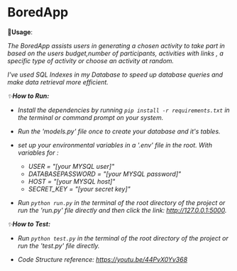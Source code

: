 # BoredApp
 

🚀<b>Usage</b>:

<i>The BoredApp assists users in generating a chosen activity to take part in based on the users budget,number of participants, activities with links , a specific type of activity or choose an activity at random.
           
I've used SQL Indexes in my Database to speed up database queries and make data retrieval more efficient.

✨<b>How to Run:</b>

* Install the dependencies by running `pip install -r requirements.txt` in the terminal or command prompt on your system.

* Run the 'models.py' file once to create your database and it's tables.

* set up your environmental variables in a '.env' file in the root. With variables for :
  * USER = "[your MYSQL user]"
  * DATABASEPASSWORD = "[your MYSQL password]"  
  * HOST = "[your MYSQL host]" 
  * SECRET_KEY = "[your secret key]"

* Run `python run.py` in the terminal of the root directory of the project or run the 'run.py' file directly and then click the link: http://127.0.0.1:5000.






✨<b>How to Test:</b>

* Run `python test.py` in the terminal of the root directory of the project or run the 'test.py' file directly.

* Code Structure reference: https://youtu.be/44PvX0Yv368
